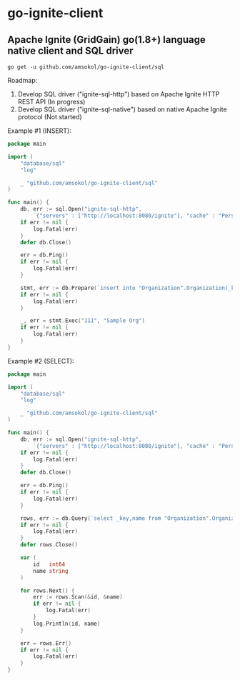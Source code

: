 # go-ignite-client
## Apache Ignite (GridGain) go(1.8+) language native client and SQL driver
```
go get -u github.com/amsokol/go-ignite-client/sql
```

Roadmap:
1. Develop SQL driver ("ignite-sql-http") based on Apache Ignite HTTP REST API (In progress)
2. Develop SQL driver ("ignite-sql-native") based on native Apache Ignite protocol (Not started)

Example #1 (INSERT):
```go
package main

import (
	"database/sql"
	"log"

	_ "github.com/amsokol/go-ignite-client/sql"
)

func main() {
	db, err := sql.Open("ignite-sql-http",
		`{"servers" : ["http://localhost:8080/ignite"], "cache" : "Person"}`)
	if err != nil {
		log.Fatal(err)
	}
	defer db.Close()

	err = db.Ping()
	if err != nil {
		log.Fatal(err)
	}

	stmt, err := db.Prepare(`insert into "Organization".Organization(_key, name) values(?, ?)`)
	if err != nil {
		log.Fatal(err)
	}

	_, err = stmt.Exec("111", "Sample Org")
	if err != nil {
		log.Fatal(err)
	}
}
```

Example #2 (SELECT):
```go
package main

import (
	"database/sql"
	"log"

	_ "github.com/amsokol/go-ignite-client/sql"
)

func main() {
	db, err := sql.Open("ignite-sql-http",
		`{"servers" : ["http://localhost:8080/ignite"], "cache" : "Person", "pageSize" : 10}`)
	if err != nil {
		log.Fatal(err)
	}
	defer db.Close()

	err = db.Ping()
	if err != nil {
		log.Fatal(err)
	}

	rows, err := db.Query(`select _key,name from "Organization".Organization`)
	if err != nil {
		log.Fatal(err)
	}
	defer rows.Close()

	var (
		id   int64
		name string
	)

	for rows.Next() {
		err := rows.Scan(&id, &name)
		if err != nil {
			log.Fatal(err)
		}
		log.Println(id, name)
	}

	err = rows.Err()
	if err != nil {
		log.Fatal(err)
	}
}
```
